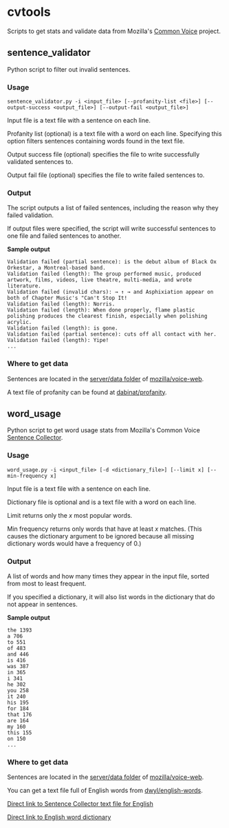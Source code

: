 # cvtools

Scripts to get stats and validate data from Mozilla's [Common Voice](https://voice.mozilla.org) project.

## sentence_validator

Python script to filter out invalid sentences.

### Usage

~~~~
sentence_validator.py -i <input_file> [--profanity-list <file>] [--output-success <output_file>] [--output-fail <output_file>]
~~~~

Input file is a text file with a sentence on each line.

Profanity list (optional) is a text file with a word on each line. Specifying this option filters sentences containing words found in the text file.

Output success file (optional) specifies the file to write successfully validated sentences to.

Output fail file (optional) specifies the file to write failed sentences to.

### Output

The script outputs a list of failed sentences, including the reason why they failed validation.

If output files were specified, the script will write successful sentences to one file and failed sentences to another.

**Sample output**

~~~~Validation failed (length): Ver Tanzt?
Validation failed (partial sentence): is the debut album of Black Ox Orkestar, a Montreal-based band.
Validation failed (length): The group performed music, produced artwork, films, videos, live theatre, multi-media, and wrote literature.
Validation failed (invalid chars): → ↑ → and Asphixiation appear on both of Chapter Music's "Can't Stop It!
Validation failed (length): Norris.
Validation failed (length): When done properly, flame plastic polishing produces the clearest finish, especially when polishing acrylic.
Validation failed (length): is gone.
Validation failed (partial sentence): cuts off all contact with her.
Validation failed (length): Yipe!
...
~~~~

### Where to get data

Sentences are located in the [server/data folder](https://github.com/mozilla/voice-web/tree/master/server/data) of [mozilla/voice-web](https://github.com/mozilla/voice-web).

A text file of profanity can be found at [dabinat/profanity](https://github.com/dabinat/profanity).

## word_usage

Python script to get word usage stats from Mozilla's Common Voice [Sentence Collector](https://common-voice.github.io/sentence-collector/#/).

### Usage

~~~~
word_usage.py -i <input_file> [-d <dictionary_file>] [--limit x] [--min-frequency x]
~~~~

Input file is a text file with a sentence on each line.

Dictionary file is optional and is a text file with a word on each line.

Limit returns only the *x* most popular words.

Min frequency returns only words that have at least *x* matches. (This causes the dictionary argument to be ignored because all missing dictionary words would have a frequency of 0.)

### Output

A list of words and how many times they appear in the input file, sorted from most to least frequent.

If you specified a dictionary, it will also list words in the dictionary that do not appear in sentences.

**Sample output**

~~~~
the 1393
a 706
to 551
of 483
and 446
is 416
was 387
in 365
i 341
he 302
you 258
it 240
his 195
for 184
that 176
are 164
my 160
this 155
on 150
...
~~~~

### Where to get data

Sentences are located in the [server/data folder](https://github.com/mozilla/voice-web/tree/master/server/data) of [mozilla/voice-web](https://github.com/mozilla/voice-web).

You can get a text file full of English words from [dwyl/english-words](https://github.com/dwyl/english-words). 

[Direct link to Sentence Collector text file for English](https://raw.githubusercontent.com/mozilla/voice-web/master/server/data/en/sentence-collector.txt)

[Direct link to English word dictionary](https://raw.githubusercontent.com/dwyl/english-words/master/words.txt)
